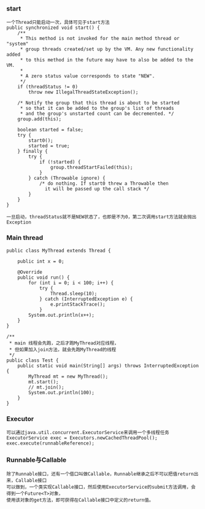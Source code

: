 ### start

	一个Thread只能启动一次，具体可见于start方法
	public synchronized void start() {
        /**
         * This method is not invoked for the main method thread or "system"
         * group threads created/set up by the VM. Any new functionality added
         * to this method in the future may have to also be added to the VM.
         *
         * A zero status value corresponds to state "NEW".
         */
        if (threadStatus != 0)
            throw new IllegalThreadStateException();

        /* Notify the group that this thread is about to be started
         * so that it can be added to the group's list of threads
         * and the group's unstarted count can be decremented. */
        group.add(this);

        boolean started = false;
        try {
            start0();
            started = true;
        } finally {
            try {
                if (!started) {
                    group.threadStartFailed(this);
                }
            } catch (Throwable ignore) {
                /* do nothing. If start0 threw a Throwable then
                  it will be passed up the call stack */
            }
        }
    }
	
	一旦启动，threadStatus就不是NEW状态了，也即是不为0，第二次调用start方法就会抛出Exception
	
### Main thread

	public class MyThread extends Thread {
	
		public int x = 0;
	
		@Override
		public void run() {
			for (int i = 0; i < 100; i++) {
	            try {
	                Thread.sleep(10);
                } catch (InterruptedException e) {
	                e.printStackTrace();
                }
			System.out.println(x++);
		}
	}
	
	/**
	 * main 线程会先跑，之后才跑MyThread对应线程，
	 * 但如果加入join方法，就会先跑MyThread的线程
	 */
	public class Test {
		public static void main(String[] args) throws InterruptedException {
	    	MyThread mt = new MyThread();
	    	mt.start();
	    	// mt.join();
	    	System.out.println(100);
    	}
	}
	
### Executor

	可以通过java.util.concurrent.ExecutorService来调用一个多线程任务
	ExecutorService exec = Executors.newCachedThreadPool();
	exec.execute(runnableReference);
	
### Runnable与Callable

	除了Runnable接口，还有一个借口叫做Callable，Runnable继承之后不可以把值return出来，Callable接口
	可以做到，一个类实现Callable接口，然后使用ExecutorService的submit方法调用，会得到一个Future<T>对象，
	使用该对象的get方法，即可获得在Callable接口中定义的return值。